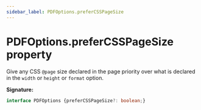 ```yaml
---
sidebar_label: PDFOptions.preferCSSPageSize
---
```

# PDFOptions.preferCSSPageSize property

Give any CSS `@page` size declared in the page priority over what is declared in the `width` or `height` or `format` option.

**Signature:**

```typescript
interface PDFOptions {preferCSSPageSize?: boolean;}
```
